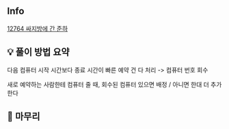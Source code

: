 ## Info
[12764 싸지방에 간 준하](https://www.acmicpc.net/problem/12764)

## 💡 풀이 방법 요약

다음 컴퓨터 시작 시간보다 종료 시간이 빠른 예약 건 다 처리 -> 컴퓨터 번호 회수

새로 예약하는 사람한테 컴퓨터 줄 때, 회수된 컴퓨터 있으면 배정 / 아니면 한대 더 추가한다


## 🙂 마무리

